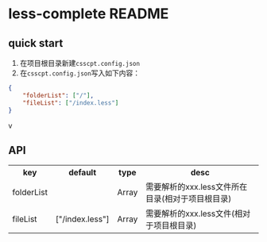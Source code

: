 # less-complete README
## quick start
1. 在项目根目录新建`csscpt.config.json`
2. 在`csscpt.config.json`写入如下内容：
``` json
{
    "folderList": ["/"],
    "fileList": ["/index.less"]
}
```
v
## API
<table>
<tr>
<th>key</th>
<th>default</th>
<th>type</th>
<th>desc</th>
</tr>
<tr>
<td>folderList</td>
<td></td>
<td>Array</td>
<td>需要解析的xxx.less文件所在目录(相对于项目根目录)</td>
</tr>
<tr>
<td>fileList</td>
<td>["/index.less"]</td>
<td>Array</td>
<td>需要解析的xxx.less文件(相对于项目根目录)</td>
</tr>
</table>

  


